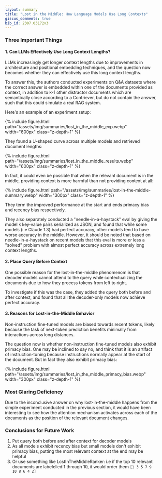 ```yaml
---
layout: summary
title: "Lost in the Middle: How Language Models Use Long Contexts"
giscus_comments: true
bib_id: 2307.03172v3
---
```


### Three Important Things

#### 1. Can LLMs Effectively Use Long Context Lengths?

LLMs increasingly get longer context lengths due to improvements in architecture
and positional embedding techniques, and the question now becomes whether they can effectively use this long context lengths.

To answer this, the authors conducted experiments on Q&A datasets where the
correct answer is embedded within one of the documents provided as context, in
addition to k-1 other distractor documents which are semantically close
according to a Contriever, but do not contain the answer, such that this could simulate a real RAG system.

Here's an example of an experiment setup:

{% include figure.html
    path="/assets/img/summaries/lost_in_the_middle_exp.webp"
    width="600px"
    class="z-depth-1"
%}

They found a U-shaped curve across multiple models and retrieved document lengths:

{% include figure.html
    path="/assets/img/summaries/lost_in_the_middle_results.webp"
    width="600px"
    class="z-depth-1"
%}

In fact, it could even be possible that when the relevant document is in the middle, providing context is more harmful than not providing context at all:

{% include figure.html
    path="/assets/img/summaries/lost-in-the-middle-summary.webp"
    width="300px"
    class="z-depth-1"
%}

They term the improved performance at the start and ends primacy bias and recency bias respectively.

They also separately conducted a "needle-in-a-haystack" eval by giving the model
k key-value pairs serialized as JSON, and found that while some models (i.e
Claude 1.3) had perfect accuracy, other models tend to have worse accuracy in
the middle. However, it should be noted that based on needle-in-a-haystack on
recent models that this eval is more or less a "solved" problem with almost
perfect accuracy across extremely long context lengths.

#### 2. Place Query Before Context

One possible reason for the lost-in-the-middle phenomenom is that decoder models
cannot attend to the query while contextualizing the documents due to how they
process tokens from left to right.

To investigate if this was the case, they added the query both before and after context, and found that all the decoder-only models now achieve perfect accuracy.

#### 3. Reasons for Lost-in-the-Middle Behavior

Non-instruction fine-tuned models are biased towards recent tokens,
likely because the task of next-token prediction benefits minimally from interactions across long distances.

The question now is whether non-instruction fine-tuned models also exhibit
primacy bias. One may be inclined to say no, and think that it is an artifact of
instruction-tuning because instructions normally appear at the start of the
document. But in fact they also exhibit primacy bias:

{% include figure.html
    path="/assets/img/summaries/lost_in_the_middle_primacy_bias.webp"
    width="300px"
    class="z-depth-1"
%}

### Most Glaring Deficiency

Due to the inconclusive answer on why lost-in-the-middle happens from the simple
experiment conducted in the previous section, it would have been interesting to
see how the attention mechanism activates across each of the documents as the
position of the relevant document changes.

### Conclusions for Future Work

1. Put query both before and after context for decoder models
2. As all models exhibit recency bias but small models don't exhibit primacy
   bias, putting the most relevant context at the end may be helpful
3. Or use something like LostInTheMiddleRanker: i.e if the top 10 relevant
   documents are labelelled 1 through 10, it would order them `[1 3 5 7 9 10 8 6 4 2]`

